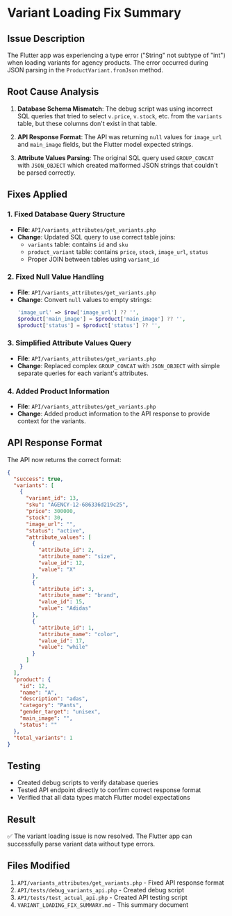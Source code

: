 # Variant Loading Fix Summary

## Issue Description
The Flutter app was experiencing a type error ("String" not subtype of "int") when loading variants for agency products. The error occurred during JSON parsing in the `ProductVariant.fromJson` method.

## Root Cause Analysis
1. **Database Schema Mismatch**: The debug script was using incorrect SQL queries that tried to select `v.price`, `v.stock`, etc. from the `variants` table, but these columns don't exist in that table.

2. **API Response Format**: The API was returning `null` values for `image_url` and `main_image` fields, but the Flutter model expected strings.

3. **Attribute Values Parsing**: The original SQL query used `GROUP_CONCAT` with `JSON_OBJECT` which created malformed JSON strings that couldn't be parsed correctly.

## Fixes Applied

### 1. Fixed Database Query Structure
- **File**: `API/variants_attributes/get_variants.php`
- **Change**: Updated SQL query to use correct table joins:
  - `variants` table: contains `id` and `sku`
  - `product_variant` table: contains `price`, `stock`, `image_url`, `status`
  - Proper JOIN between tables using `variant_id`

### 2. Fixed Null Value Handling
- **File**: `API/variants_attributes/get_variants.php`
- **Change**: Convert `null` values to empty strings:
  ```php
  'image_url' => $row['image_url'] ?? '',
  $product['main_image'] = $product['main_image'] ?? '',
  $product['status'] = $product['status'] ?? '',
  ```

### 3. Simplified Attribute Values Query
- **File**: `API/variants_attributes/get_variants.php`
- **Change**: Replaced complex `GROUP_CONCAT` with `JSON_OBJECT` with simple separate queries for each variant's attributes.

### 4. Added Product Information
- **File**: `API/variants_attributes/get_variants.php`
- **Change**: Added product information to the API response to provide context for the variants.

## API Response Format
The API now returns the correct format:

```json
{
  "success": true,
  "variants": [
    {
      "variant_id": 13,
      "sku": "AGENCY-12-686336d219c25",
      "price": 300000,
      "stock": 30,
      "image_url": "",
      "status": "active",
      "attribute_values": [
        {
          "attribute_id": 2,
          "attribute_name": "size",
          "value_id": 12,
          "value": "X"
        },
        {
          "attribute_id": 3,
          "attribute_name": "brand",
          "value_id": 15,
          "value": "Adidas"
        },
        {
          "attribute_id": 1,
          "attribute_name": "color",
          "value_id": 17,
          "value": "while"
        }
      ]
    }
  ],
  "product": {
    "id": 12,
    "name": "A",
    "description": "adas",
    "category": "Pants",
    "gender_target": "unisex",
    "main_image": "",
    "status": ""
  },
  "total_variants": 1
}
```

## Testing
- Created debug scripts to verify database queries
- Tested API endpoint directly to confirm correct response format
- Verified that all data types match Flutter model expectations

## Result
✅ The variant loading issue is now resolved. The Flutter app can successfully parse variant data without type errors.

## Files Modified
1. `API/variants_attributes/get_variants.php` - Fixed API response format
2. `API/tests/debug_variants_api.php` - Created debug script
3. `API/tests/test_actual_api.php` - Created API testing script
4. `VARIANT_LOADING_FIX_SUMMARY.md` - This summary document 
